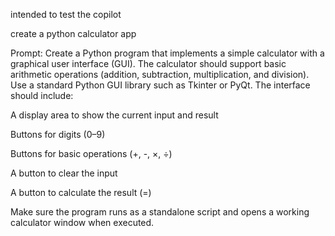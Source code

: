 intended to test the copilot

create a python calculator app

Prompt:
Create a Python program that implements a simple calculator with a graphical user interface (GUI). The calculator should support basic arithmetic operations (addition, subtraction, multiplication, and division). Use a standard Python GUI library such as Tkinter or PyQt. The interface should include:

A display area to show the current input and result

Buttons for digits (0–9)

Buttons for basic operations (+, -, ×, ÷)

A button to clear the input

A button to calculate the result (=)

Make sure the program runs as a standalone script and opens a working calculator window when executed.